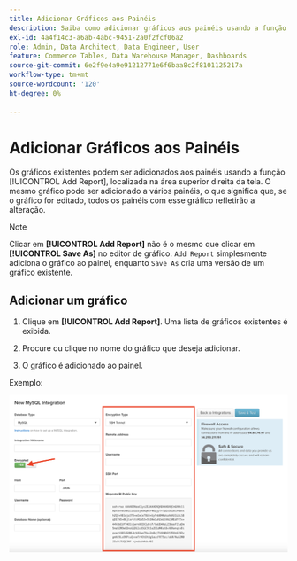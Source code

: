 ```yaml
---
title: Adicionar Gráficos aos Painéis
description: Saiba como adicionar gráficos aos painéis usando a função Adicionar relatório.
exl-id: 4a4f14c3-a6ab-4abc-9451-2a0f2fcf06a2
role: Admin, Data Architect, Data Engineer, User
feature: Commerce Tables, Data Warehouse Manager, Dashboards
source-git-commit: 6e2f9e4a9e91212771e6f6baa8c2f8101125217a
workflow-type: tm+mt
source-wordcount: '120'
ht-degree: 0%

---
```


# Adicionar Gráficos aos Painéis

Os gráficos existentes podem ser adicionados aos painéis usando a função [!UICONTROL Add Report], localizada na área superior direita da tela. O mesmo gráfico pode ser adicionado a vários painéis, o que significa que, se o gráfico for editado, todos os painéis com esse gráfico refletirão a alteração.

>[!NOTE]
>
>Clicar em **[!UICONTROL Add Report]** não é o mesmo que clicar em **[!UICONTROL Save As]** no editor de gráfico. `Add Report` simplesmente adiciona o gráfico ao painel, enquanto `Save As` cria uma versão de um gráfico existente.

## Adicionar um gráfico

1. Clique em **[!UICONTROL Add Report]**. Uma lista de gráficos existentes é exibida.

1. Procure ou clique no nome do gráfico que deseja adicionar.

1. O gráfico é adicionado ao painel.

Exemplo:

![adicionar gráfico](../../assets/sql-integration-encrypted-yes.png)
